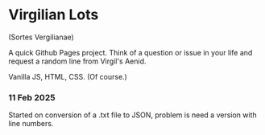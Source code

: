# Virgilian Lots

(Sortes Vergilianae)

A quick Github Pages project. Think of a question or issue in your life and request a random line from Virgil's Aenid.

Vanilla JS, HTML, CSS. (Of course.)

### 11 Feb 2025

Started on conversion of a .txt file to JSON, problem is need a version with line numbers.

